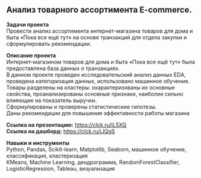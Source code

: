 ## Анализ товарного ассортимента E-commerce.
**Задачи проекта**   
Провести анализ ассортимента интернет-магазина товаров для дома и быта «Пока все ещё тут» на основе транзакций для отдела закупки и сформулировать рекомендации. 

**Описание проекта**   
Интернет-магазином товаров для дома и быта «Пока все ещё тут» была предоставлена база данных о транзакциях.  
В данном проекте проведен исследовательский анализ данных EDA, проведена категоризация данных, использовано машинное обучение.   
Товары разделены на кластеры: охарактеризованы их основные свойства, проанализированы основные признаки, наиболее сильно влияющие на показатель выручки.   
Сформулированы и проверены статистические гипотезы.   
Даны рекомендации для повышения эффективности работы магазина


**Ссылка на презентацию:**  https://clck.ru/iL5XQ   
**Ссылка на дашборд:**  https://clck.ru/iJQgS   

**Навыки и инструменты**    
Python, Pandas, Scikit-learn, Matplotlib, Seaborn, машинное обучение, классификация, кластеризация  
KMeans, Machine Learning, дендрограмма, RandomForestClassifier, LogisticRegression, Tableau, визуализация
